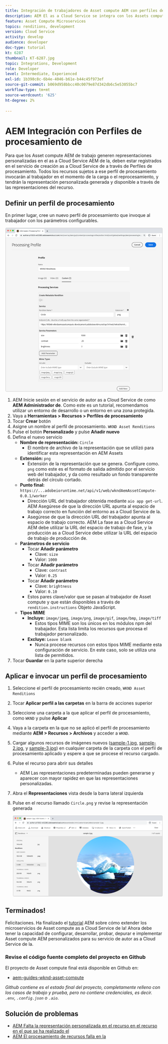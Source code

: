 ```yaml
---
title: Integración de trabajadores de Asset compute AEM con perfiles de procesamiento de
description: AEM El as a Cloud Service se integra con los Assets computes de trabajo implementados en Adobe I/O Runtime a través de los perfiles de procesamiento de AEM Assets. Los perfiles de procesamiento se configuran en el servicio Autor para procesar recursos específicos mediante programas de trabajo personalizados y almacenar los archivos generados por los trabajadores como representaciones de recursos.
feature: Asset Compute Microservices
topics: renditions, development
version: Cloud Service
activity: develop
audience: developer
doc-type: tutorial
kt: 6287
thumbnail: KT-6287.jpg
topic: Integrations, Development
role: Developer
level: Intermediate, Experienced
exl-id: 1b398c8c-6b4e-4046-b61e-b44c45f973ef
source-git-commit: b069d958bbcc40c0079e87d342db6c5e53055bc7
workflow-type: tm+mt
source-wordcount: '625'
ht-degree: 2%

---
```


# AEM Integración con Perfiles de procesamiento de

Para que los Asset compute AEM de trabajo generen representaciones personalizadas en el as a Cloud Service AEM de la, deben estar registrados en el servicio de creación as a Cloud Service de a través de Perfiles de procesamiento. Todos los recursos sujetos a ese perfil de procesamiento invocarán al trabajador en el momento de la carga o el reprocesamiento, y tendrán la representación personalizada generada y disponible a través de las representaciones del recurso.

## Definir un perfil de procesamiento

En primer lugar, cree un nuevo perfil de procesamiento que invoque al trabajador con los parámetros configurables.

![Perfil de procesamiento](./assets/processing-profiles/new-processing-profile.png)

1. AEM Inicie sesión en el servicio de autor as a Cloud Service de como __AEM Administrador de__. Como este es un tutorial, recomendamos utilizar un entorno de desarrollo o un entorno en una zona protegida.
1. Vaya a __Herramientas > Recursos > Perfiles de procesamiento__
1. Tocar __Crear__ botón
1. Asigne un nombre al perfil de procesamiento. `WKND Asset Renditions`
1. Pulse el botón __Personalizado__ y pulse __Añadir nuevo__
1. Defina el nuevo servicio
   + __Nombre de representación:__ `Circle`
      + El nombre de archivo de la representación que se utilizó para identificar esta representación en AEM Assets
   + __Extensión:__ `png`
      + Extensión de la representación que se genera. Configure como. `png` como este es el formato de salida admitido por el servicio web del trabajador, y da como resultado un fondo transparente detrás del círculo cortado.
   + __Punto final:__ `https://...adobeioruntime.net/api/v1/web/wkndAemAssetCompute-0.0.1/worker`
      + Dirección URL del trabajador obtenida mediante `aio app get-url`. AEM Asegúrese de que la dirección URL apunta al espacio de trabajo correcto en función del entorno as a Cloud Service de la.
      + Asegúrese de que la dirección URL del trabajador apunta al espacio de trabajo correcto. AEM La fase as a Cloud Service AEM debe utilizar la URL del espacio de trabajo de fase, y la producción as a Cloud Service debe utilizar la URL del espacio de trabajo de producción de.
   + __Parámetros de servicio__
      + Tocar __Añadir parámetro__
         + Clave: `size`
         + Valor: `1000`
      + Tocar __Añadir parámetro__
         + Clave: `contrast`
         + Valor: `0.25`
      + Tocar __Añadir parámetro__
         + Clave: `brightness`
         + Valor: `0.10`
      + Estos pares clave/valor que se pasan al trabajador de Asset compute y que están disponibles a través de `rendition.instructions` Objeto JavaScript.
   + __Tipos MIME__
      + __Incluye:__ `image/jpeg`, `image/png`, `image/gif`, `image/bmp`, `image/tiff`
         + Estos tipos MIME son los únicos en los módulos npm del trabajador. Esta lista limita los recursos que procesa el trabajador personalizado.
      + __Excluye:__ `Leave blank`
         + Nunca procese recursos con estos tipos MIME mediante esta configuración de servicio. En este caso, solo se utiliza una lista de permitidos.
1. Tocar __Guardar__ en la parte superior derecha

## Aplicar e invocar un perfil de procesamiento

1. Seleccione el perfil de procesamiento recién creado, `WKND Asset Renditions`
1. Tocar __Aplicar perfil a las carpetas__ en la barra de acciones superior
1. Seleccione una carpeta a la que aplicar el perfil de procesamiento, como `WKND` y pulse __Aplicar__
1. Vaya a la carpeta en la que no se aplicó el perfil de procesamiento mediante __AEM > Recursos > Archivos__ y acceder a `WKND`.
1. Cargar algunos recursos de imágenes nuevos ([sample-1.jpg](../assets/samples/sample-1.jpg), [sample-2.jpg](../assets/samples/sample-2.jpg), y [sample-3.jpg](../assets/samples/sample-3.jpg)) en cualquier carpeta de la carpeta con el perfil de procesamiento aplicado y espere a que se procese el recurso cargado.
1. Pulse el recurso para abrir sus detalles
   + AEM Las representaciones predeterminadas pueden generarse y aparecer con mayor rapidez en que las representaciones personalizadas.
1. Abra el __Representaciones__ vista desde la barra lateral izquierda
1. Pulse en el recurso llamado `Circle.png` y revise la representación generada

   ![Representación generada](./assets/processing-profiles/rendition.png)

## Terminados!

Felicitaciones. Ha finalizado el [tutorial](../overview.md) AEM sobre cómo extender los microservicios de Asset compute as a Cloud Service de la! Ahora debe tener la capacidad de configurar, desarrollar, probar, depurar e implementar Asset compute AEM personalizados para su servicio de autor as a Cloud Service de la.

### Revise el código fuente completo del proyecto en Github

El proyecto de Asset compute final está disponible en Github en:

+ [aem-guides-wknd-asset-compute](https://github.com/adobe/aem-guides-wknd-asset-compute)

_Github contiene es el estado final del proyecto, completamente relleno con los casos de trabajo y prueba, pero no contiene credenciales, es decir. `.env`, `.config.json` o `.aio`._

## Solución de problemas

+ [AEM Falta la representación personalizada en el recurso en el recurso en el que se ha realizado el](../troubleshooting.md#custom-rendition-missing-from-asset)
+ [AEM El procesamiento de recursos falla en la](../troubleshooting.md#asset-processing-fails)
